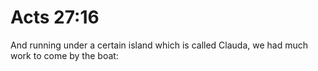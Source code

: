 # Acts 27:16

And running under a certain island which is called Clauda, we had much work to come by the boat: